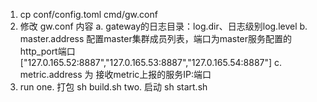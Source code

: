 1. cp conf/config.toml cmd/gw.conf
2. 修改 gw.conf 内容
    a. gateway的日志目录：log.dir、日志级别log.level
    b. master.address 配置master集群成员列表，端口为master服务配置的http_port端口
        ["127.0.165.52:8887","127.0.165.53:8887","127.0.165.54:8887"]
    c. metric.address 为 接收metric上报的服务IP:端口
3. run
    one. 打包
        sh build.sh
    two. 启动
        sh start.sh


